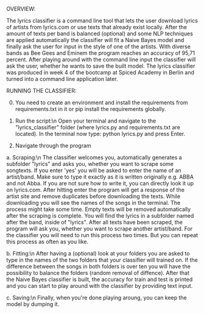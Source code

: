 OVERVIEW:

The lyrics classifier is a command line tool that lets the user download lyrics of artists from lyrics.com or use texts that already exist locally.
After the amount of texts per band is balanced (optional) and some NLP techniques are applied automatically the classifier will fit a Naive Bayes model
and finally ask the user for input in the style of one of the artists. With diverse bands as Bee Gees and Eminem the program reaches an accuracy of
95,71 percent. After playing around with the command line input the classifier will ask the user, whether he wants to save the built model.
The lyrics classifier was produced in week 4 of the bootcamp at Spiced Academy in Berlin and turned into a command line application later.

RUNNING THE CLASSIFIER: 

0. You need to create an environment and install the requirements from requirements.txt in it or pip install the requirements globally.

1. Run the script:\n
Open your terminal and navigate to the "lyrics_classifier" folder (where lyrics.py and requirements.txt are located).
In the terminal now type: python lyrics.py and press Enter.

2. Navigate through the program

a. Scraping:\n
The classifier welcomes you, automatically generates a subfolder "lyrics" and asks you, whether you want to scrape some songtexts.
If you enter 'yes' you will be asked to enter the name of an artist/band.
Make sure to type it exactly as it is written originally e.g. ABBA and not Abba.
If you are not sure how to write it, you can directly look it up on lyrics.com.
After hitting enter the program will get a response of the artist site and remove duplicates before downloading the texts.
While downloading you will see the names of the songs in the terminal. The process might take some time.
Empty texts will be removed automatically after the scraping is complete.
You will find the lyrics in a subfolder named after the band, inside of "lyrics".
After all texts have been scraped, the program will ask you, whether you want to scrape another artist/band.
For the classifier you will need to run this process two times. But you can repeat this process as often as you like.

b. Fitting:\n
After having a (optional) look at your folders you are asked to type in the names of the two folders that your classifier will trained on.
If the difference between the songs in both folders is over ten you will have the possibility to balance the folders (random removal of diffence).
After that the Naive Bayes classifier is built, the accuracy for train and test is printed and you can start to play around with the classifier
by providing text input.

c. Saving:\n
Finally, when you're done playing aroung, you can keep the model by dumping it.
